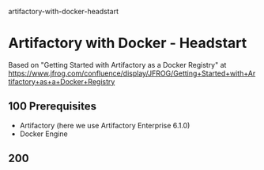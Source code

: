 artifactory-with-docker-headstart
# Artifactory with Docker - Headstart

Based on "Getting Started with Artifactory as a Docker Registry" at https://www.jfrog.com/confluence/display/JFROG/Getting+Started+with+Artifactory+as+a+Docker+Registry

## 100 Prerequisites

- Artifactory (here we use Artifactory Enterprise 6.1.0)
- Docker Engine

## 200 
